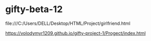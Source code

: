﻿# gifty-beta-12
file:///C:/Users/DELL/Desktop/HTML/Project/girlfriend.html

https://volodymyr1209.github.io/gifty-project-1/Progect/index.html
